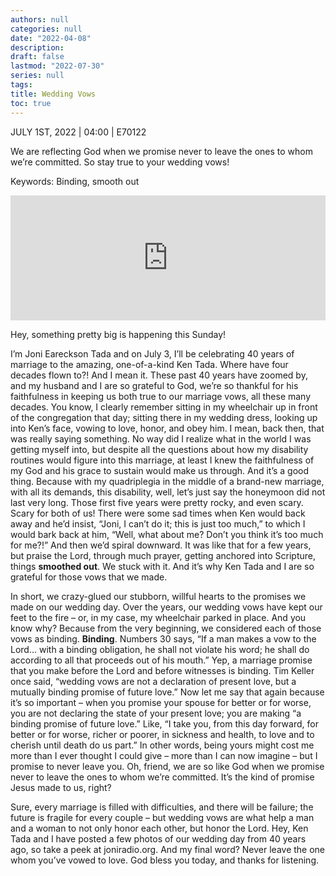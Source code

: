 ```yaml
---
authors: null
categories: null
date: "2022-04-08"
description: 
draft: false
lastmod: "2022-07-30"
series: null
tags: 
title: Wedding Vows
toc: true
---
```

JULY 1ST, 2022 | 04:00 | E70122

We are reflecting God when we promise never to leave the ones to whom we’re committed. So stay true to your wedding vows!

Keywords: Binding, smooth out
<!--more-->
<iframe height="200px" width="100%" frameborder="no" scrolling="no" seamless src="https://player.simplecast.com/f8120192-92e7-42f3-83aa-53780907e125?dark=false"></iframe>

Hey, something pretty big is happening this Sunday!   

I’m Joni Eareckson Tada and on July 3, I’ll be celebrating 40 years of marriage to the amazing, one-of-a-kind Ken Tada. Where have four decades flown to?! And I mean it. These past 40 years have zoomed by, and my husband and I are so grateful to God, we’re so thankful for his faithfulness in keeping us both true to our marriage vows, all these many decades. You know, I clearly remember sitting in my wheelchair up in front of the congregation that day; sitting there in my wedding dress, looking up into Ken’s face, vowing to love, honor, and obey him. I mean, back then, that was really saying something. No way did I realize what in the world I was getting myself into, but despite all the questions about how my disability routines would figure into this marriage, at least I knew the faithfulness of my God and his grace to sustain would make us through. And it’s a good thing. Because with my quadriplegia in the middle of a brand-new marriage, with all its demands, this disability, well, let’s just say the honeymoon did not last very long. Those first five years were pretty rocky, and even scary. Scary for both of us! There were some sad times when Ken would back away and he’d insist, “Joni, I can’t do it; this is just too much,” to which I would bark back at him, “Well, what about me? Don’t you think it’s too much for me?!” And then we’d spiral downward. It was like that for a few years, but praise the Lord, through much prayer, getting anchored into Scripture, things **smoothed out**. We stuck with it. And it’s why Ken Tada and I are so grateful for those vows that we made.   

In short, we crazy-glued our stubborn, willful hearts to the promises we made on our wedding day. Over the years, our wedding vows have kept our feet to the fire – or, in my case, my wheelchair parked in place. And you know why? Because from the very beginning, we considered each of those vows as binding. **Binding**. Numbers 30 says, “If a man makes a vow to the Lord… with a binding obligation, he shall not violate his word; he shall do according to all that proceeds out of his mouth.” Yep, a marriage promise that you make before the Lord and before witnesses is binding. Tim Keller once said, “wedding vows are not a declaration of present love, but a mutually binding promise of future love.” Now let me say that again because it’s so important – when you promise your spouse for better or for worse, you are not declaring the state of your present love; you are making “a binding promise of future love.” Like, “I take you, from this day forward, for better or for worse, richer or poorer, in sickness and health, to love and to cherish until death do us part.” In other words, being yours might cost me more than I ever thought I could give – more than I can now imagine – but I promise to never leave you. Oh, friend, we are so like God when we promise never to leave the ones to whom we’re committed. It’s the kind of promise Jesus made to us, right?  

Sure, every marriage is filled with difficulties, and there will be failure; the future is fragile for every couple – but wedding vows are what help a man and a woman to not only honor each other, but honor the Lord. Hey, Ken Tada and I have posted a few photos of our wedding day from 40 years ago, so take a peek at joniradio.org. And my final word? Never leave the one whom you’ve vowed to love. God bless you today, and thanks for listening.  

